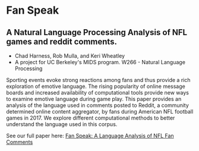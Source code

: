 # Fan Speak
## A Natural Language Processing Analysis of NFL games and reddit comments.
- Chad Harness, Rob Mulla, and Keri Wheatley
- A project for UC Berkeley's MIDS program. W266 - Natural Language Processing

Sporting events evoke strong reactions among fans and thus provide a rich exploration of emotive language. The rising popularity of online message boards and increased availability of computational tools provide new ways to examine emotive language during game play. This paper provides an analysis of the language used in comments posted to Reddit, a community determined online content aggregator, by fans during American NFL football games in 2017. We explore different computational methods to better understand the language used in this corpus.

See our full paper here:
[Fan Speak: A Language Analysis of NFL Fan Comments](https://github.com/chadharness-mids/w266_final_project_merged/blob/master/Fan_Speak_Language%20Analysis_Paper.pdf)

